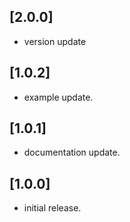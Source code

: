 ## [2.0.0]

- version update

## [1.0.2]

- example update.

## [1.0.1]

- documentation update.

## [1.0.0]

- initial release.